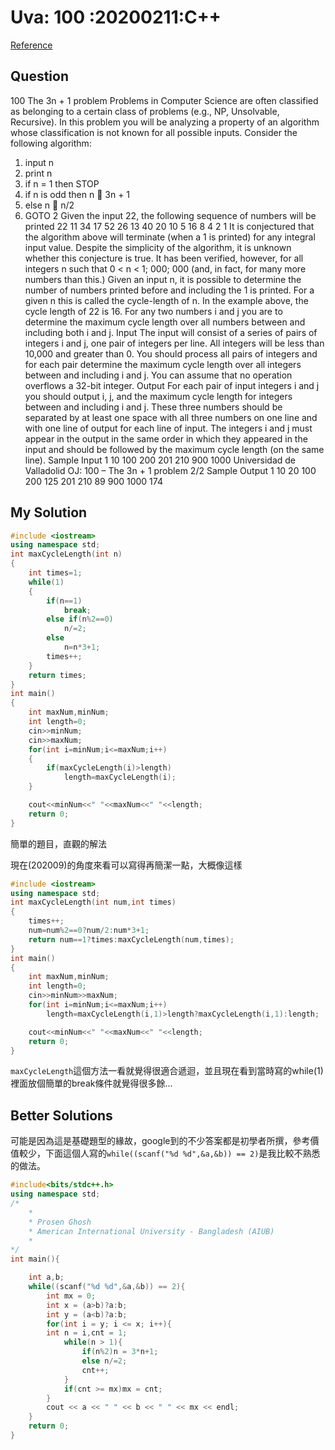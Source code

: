 # Uva: 100 :20200211:C++

[Reference](https://onlinejudge.org/index.php?option=com_onlinejudge&Itemid=8&page=show_problem&problem=36)



## Question

100 The 3n + 1 problem
Problems in Computer Science are often classified as belonging to a certain class of problems (e.g.,
NP, Unsolvable, Recursive). In this problem you will be analyzing a property of an algorithm whose
classification is not known for all possible inputs.
Consider the following algorithm:
1. input n
2. print n
3. if n = 1 then STOP
4. if n is odd then n  􀀀 3n + 1
5. else n  􀀀 n/2
6. GOTO 2
Given the input 22, the following sequence of numbers will be printed
22 11 34 17 52 26 13 40 20 10 5 16 8 4 2 1
It is conjectured that the algorithm above will terminate (when a 1 is printed) for any integral input
value. Despite the simplicity of the algorithm, it is unknown whether this conjecture is true. It has
been verified, however, for all integers n such that 0 < n < 1; 000; 000 (and, in fact, for many more
numbers than this.)
Given an input n, it is possible to determine the number of numbers printed before and including
the 1 is printed. For a given n this is called the cycle-length of n. In the example above, the cycle
length of 22 is 16.
For any two numbers i and j you are to determine the maximum cycle length over all numbers
between and including both i and j.
Input
The input will consist of a series of pairs of integers i and j, one pair of integers per line. All integers
will be less than 10,000 and greater than 0.
You should process all pairs of integers and for each pair determine the maximum cycle length over
all integers between and including i and j.
You can assume that no operation overflows a 32-bit integer.
Output
For each pair of input integers i and j you should output i, j, and the maximum cycle length for integers
between and including i and j. These three numbers should be separated by at least one space with all
three numbers on one line and with one line of output for each line of input. The integers i and j must
appear in the output in the same order in which they appeared in the input and should be followed by
the maximum cycle length (on the same line).
Sample Input
1 10
100 200
201 210
900 1000
Universidad de Valladolid OJ: 100 – The 3n + 1 problem 2/2
Sample Output
1 10 20
100 200 125
201 210 89
900 1000 174

## My Solution

```c++
#include <iostream>
using namespace std;
int maxCycleLength(int n)
{
    int times=1;
    while(1)
    {
        if(n==1)
            break;
        else if(n%2==0)
            n/=2;
        else
            n=n*3+1;
        times++;
    }
    return times;
}
int main()
{
    int maxNum,minNum;
    int length=0;
    cin>>minNum;
    cin>>maxNum;
    for(int i=minNum;i<=maxNum;i++)
    {
        if(maxCycleLength(i)>length)
            length=maxCycleLength(i);
    }

    cout<<minNum<<" "<<maxNum<<" "<<length;
    return 0;
}
```



簡單的題目，直觀的解法

現在(202009)的角度來看可以寫得再簡潔一點，大概像這樣

```C++
#include <iostream>
using namespace std;
int maxCycleLength(int num,int times)
{
    times++;
    num=num%2==0?num/2:num*3+1;
    return num==1?times:maxCycleLength(num,times);
}
int main()
{
    int maxNum,minNum;
    int length=0;
    cin>>minNum>>maxNum;
    for(int i=minNum;i<=maxNum;i++)
        length=maxCycleLength(i,1)>length?maxCycleLength(i,1):length;

    cout<<minNum<<" "<<maxNum<<" "<<length;
    return 0;
}
```

`maxCycleLength`這個方法一看就覺得很適合遞迴，並且現在看到當時寫的while(1)裡面放個簡單的break條件就覺得很多餘...



## Better Solutions

可能是因為這是基礎題型的緣故，google到的不少答案都是初學者所撰，參考價值較少，下面這個人寫的`while((scanf("%d %d",&a,&b)) == 2)`是我比較不熟悉的做法。

```C++
#include<bits/stdc++.h>
using namespace std;
/*
    *
    * Prosen Ghosh
    * American International University - Bangladesh (AIUB)
    *
*/
int main(){

    int a,b;
    while((scanf("%d %d",&a,&b)) == 2){
        int mx = 0;
        int x = (a>b)?a:b;
        int y = (a<b)?a:b;
        for(int i = y; i <= x; i++){
        int n = i,cnt = 1;
            while(n > 1){
                if(n%2)n = 3*n+1;
                else n/=2;
                cnt++;
            }
            if(cnt >= mx)mx = cnt;
        }
        cout << a << " " << b << " " << mx << endl;
    }
    return 0;
}
```

